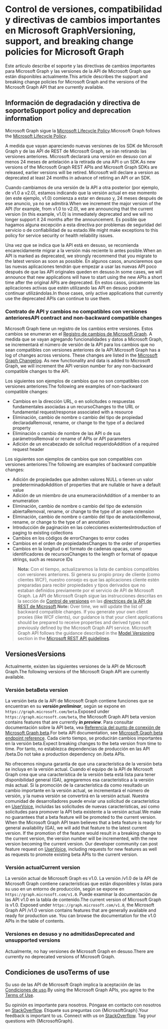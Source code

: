# <a name="versioning-support-and-breaking-change-policies-for-microsoft-graph"></a><span data-ttu-id="384b8-101">Control de versiones, compatibilidad y directivas de cambios importantes en Microsoft Graph</span><span class="sxs-lookup"><span data-stu-id="384b8-101">Versioning, support, and breaking change policies for Microsoft Graph</span></span> 

<span data-ttu-id="384b8-102">Este artículo describe el soporte y las directivas de cambios importantes para Microsoft Graph y las versiones de la API de Microsoft Graph que están disponibles actualmente.</span><span class="sxs-lookup"><span data-stu-id="384b8-102">This article describes the support and breaking change policies for Microsoft Graph and the versions of the Microsoft Graph API that are currently available.</span></span>

## <a name="support-policy-and-deprecation-information"></a><span data-ttu-id="384b8-103">Información de degradación y directiva de soporte</span><span class="sxs-lookup"><span data-stu-id="384b8-103">Support policy and deprecation information</span></span>

<span data-ttu-id="384b8-104">Microsoft Graph sigue la [Microsoft Lifecycle Policy](https://support.microsoft.com/en-us/lifecycle).</span><span class="sxs-lookup"><span data-stu-id="384b8-104">Microsoft Graph follows the [Microsoft Lifecycle Policy](https://support.microsoft.com/en-us/lifecycle).</span></span> 

<span data-ttu-id="384b8-p101">A medida que vayan apareciendo nuevas versiones de los SDK de Microsoft Graph y de las API de REST de Microsoft Graph, se irán retirando las versiones anteriores. Microsoft declarará una versión en desuso con al menos 24 meses de antelación a la retirada de una API o un SDK.</span><span class="sxs-lookup"><span data-stu-id="384b8-p101">As new versions of the Microsoft Graph REST APIs and Microsoft Graph SDKs are released, earlier versions will be retired. Microsoft will declare a version as deprecated at least 24 months in advance of retiring an API or an SDK.</span></span> 

<span data-ttu-id="384b8-107">Cuando cambiamos de una versión de la API a otra posterior (por ejemplo, de v1.0 a v2.0), estamos indicando que la versión actual en ese momento (en este ejemplo, v1.0) comienza a estar en desuso y, 24 meses después de ese anuncio, ya no se admitirá.</span><span class="sxs-lookup"><span data-stu-id="384b8-107">When we increment the major version of the API (for example, from v1.0 to v2.0), we are announcing that the current version (in this example, v1.0) is immediately deprecated and we will no longer support it 24 months after the announcement.</span></span> <span data-ttu-id="384b8-108">Es posible que hagamos alguna excepción a esta directiva por problemas de seguridad del servicio o de confiabilidad de su estado.</span><span class="sxs-lookup"><span data-stu-id="384b8-108">We might make exceptions to this policy for service security or health reliability issues.</span></span>  

<span data-ttu-id="384b8-109">Una vez que se indica que la API está en desuso, se recomienda encarecidamente migrar a la versión más reciente lo antes posible.</span><span class="sxs-lookup"><span data-stu-id="384b8-109">When an API is marked as deprecated, we strongly recommend that you migrate to the latest version as soon as possible.</span></span> <span data-ttu-id="384b8-110">En algunos casos, anunciaremos que las nuevas aplicaciones tendrán que empezar a usar las nuevas API poco después de que las API originales queden en desuso.</span><span class="sxs-lookup"><span data-stu-id="384b8-110">In some cases, we will announce that new applications will have to start using the new APIs a short time after the original APIs are deprecated.</span></span> <span data-ttu-id="384b8-111">En estos casos, únicamente las aplicaciones activas que estén utilizando las API en desuso podrán continuar utilizándolas.</span><span class="sxs-lookup"><span data-stu-id="384b8-111">In those cases, only active applications that currently use the deprecated APIs can continue to use them.</span></span>   

### <a name="api-contract-and-non-backward-compatible-changes"></a><span data-ttu-id="384b8-112">Contrato de API y cambios no compatibles con versiones anteriores</span><span class="sxs-lookup"><span data-stu-id="384b8-112">API contract and non-backward compatible changes</span></span>

<span data-ttu-id="384b8-p104">Microsoft Graph tiene un registro de los cambios entre versiones. Estos cambios se enumeran en el [Registro de cambios de Microsoft Graph](changelog.md). A medida que se vayan agregando funcionalidades y datos a Microsoft Graph, se incrementará el número de versión de la API para los cambios que no sean compatibles con versiones anteriores de la API.</span><span class="sxs-lookup"><span data-stu-id="384b8-p104">Microsoft Graph has a log of changes across versions. These changes are listed in the [Microsoft Graph Changelog](changelog.md). As new functionality and data is added to Microsoft Graph, we will increment the API version number for any non-backward compatible changes to the API.</span></span> 

<span data-ttu-id="384b8-116">Los siguientes son ejemplos de cambios que no son compatibles con versiones anteriores:</span><span class="sxs-lookup"><span data-stu-id="384b8-116">The following are examples of non-backward compatible changes:</span></span>

 - <span data-ttu-id="384b8-117">Cambios en la dirección URL, o en solicitudes o respuestas fundamentales asociadas a un recurso</span><span class="sxs-lookup"><span data-stu-id="384b8-117">Changes to the URL or fundamental request/response associated with a resource</span></span>    
 - <span data-ttu-id="384b8-118">Eliminación, cambio de nombre o cambio del tipo de propiedad declarada</span><span class="sxs-lookup"><span data-stu-id="384b8-118">Removal, rename, or change to the type of a declared property</span></span>
 - <span data-ttu-id="384b8-119">Eliminación o cambio de nombre de las API o de sus parámetros</span><span class="sxs-lookup"><span data-stu-id="384b8-119">Removal or rename of APIs or API parameters</span></span>
 - <span data-ttu-id="384b8-120">Adición de un encabezado de solicitud requerido</span><span class="sxs-lookup"><span data-stu-id="384b8-120">Addition of a required request header</span></span>

<span data-ttu-id="384b8-121">Los siguientes son ejemplos de cambios que son compatibles con versiones anteriores:</span><span class="sxs-lookup"><span data-stu-id="384b8-121">The following are examples of backward compatible changes:</span></span>

 - <span data-ttu-id="384b8-122">Adición de propiedades que admiten valores NULL o tienen un valor predeterminado</span><span class="sxs-lookup"><span data-stu-id="384b8-122">Addition of properties that are nullable or have a default value</span></span>
 - <span data-ttu-id="384b8-123">Adición de un miembro de una enumeración</span><span class="sxs-lookup"><span data-stu-id="384b8-123">Addition of a member to an enumeration</span></span>
 - <span data-ttu-id="384b8-124">Eliminación, cambio de nombre o cambio del tipo de extensión abierta</span><span class="sxs-lookup"><span data-stu-id="384b8-124">Removal, rename, or change to the type of an open extension</span></span>
 - <span data-ttu-id="384b8-125">Eliminación, cambio de nombre o cambio del tipo de anotación</span><span class="sxs-lookup"><span data-stu-id="384b8-125">Removal, rename, or change to the type of an annotation</span></span>
 - <span data-ttu-id="384b8-126">Introducción de paginación en las colecciones existentes</span><span class="sxs-lookup"><span data-stu-id="384b8-126">Introduction of paging to existing collections</span></span>
 - <span data-ttu-id="384b8-127">Cambios en los códigos de error</span><span class="sxs-lookup"><span data-stu-id="384b8-127">Changes to error codes</span></span>
 - <span data-ttu-id="384b8-128">Cambios en el orden de propiedades</span><span class="sxs-lookup"><span data-stu-id="384b8-128">Changes to the order of properties</span></span>
 - <span data-ttu-id="384b8-129">Cambios en la longitud o el formato de cadenas opacas, como identificadores de recursos</span><span class="sxs-lookup"><span data-stu-id="384b8-129">Changes to the length or format of opaque strings, such as resource IDs</span></span>

><span data-ttu-id="384b8-p105">**Nota:** Con el tiempo, actualizaremos la lista de cambios compatibles con versiones anteriores. Si genera su propio proxy de cliente (como clientes WCF), nuestro consejo es que las aplicaciones cliente estén preparadas para recibir propiedades y tipos derivados que no estaban definidos previamente por el servicio de API de Microsoft Graph. La API de Microsoft Graph sigue las instrucciones descritas en la sección de [Control de versiones](https://github.com/Microsoft/api-guidelines/blob/master/Guidelines.md#12-versioning) en las [directrices de la API de REST de Microsoft](https://github.com/microsoft/api-guidelines/).</span><span class="sxs-lookup"><span data-stu-id="384b8-p105">**Note:** Over time, we will update the list of backward compatible changes. If you generate your own client proxies (like WCF clients), our guidance is that your client applications should be prepared to receive properties and derived types not previously defined by the Microsoft Graph API service. Microsoft Graph API follows the guidance described in the [Model Versioning](https://github.com/Microsoft/api-guidelines/blob/master/Guidelines.md#12-versioning) section in the [Microsoft REST API guidelines](https://github.com/microsoft/api-guidelines/).</span></span> 

## <a name="versions"></a><span data-ttu-id="384b8-133">Versiones</span><span class="sxs-lookup"><span data-stu-id="384b8-133">Versions</span></span>

<span data-ttu-id="384b8-134">Actualmente, existen las siguientes versiones de la API de Microsoft Graph.</span><span class="sxs-lookup"><span data-stu-id="384b8-134">The following versions of the Microsoft Graph API are currently available.</span></span>

### <a name="beta-version"></a><span data-ttu-id="384b8-135">Versión beta</span><span class="sxs-lookup"><span data-stu-id="384b8-135">Beta version</span></span>
<span data-ttu-id="384b8-136">La versión beta de la API de Microsoft Graph contiene funciones que se encuentran en su _**versión preliminar**_, según se expone en `https://graph.microsoft.com/beta`.</span><span class="sxs-lookup"><span data-stu-id="384b8-136">Exposed under `https://graph.microsoft.com/beta`, the Microsoft Graph API beta version contains features that are currently _**in preview**_.</span></span> <span data-ttu-id="384b8-137">Para consultar documentación sobre la API beta, vea [Referencia del punto de conexión de Microsoft Graph beta](../api-reference/beta/beta-overview.md).</span><span class="sxs-lookup"><span data-stu-id="384b8-137">For beta API documentation, see [Microsoft Graph beta endpoint reference](../api-reference/beta/beta-overview.md).</span></span> <span data-ttu-id="384b8-138">Cada cierto tiempo, se producirán cambios importantes en la versión beta.</span><span class="sxs-lookup"><span data-stu-id="384b8-138">Expect breaking changes to the beta version from time to time.</span></span> <span data-ttu-id="384b8-139">Por tanto, no establezca dependencias de producción en las API /beta.</span><span class="sxs-lookup"><span data-stu-id="384b8-139">Do not take a production dependency on /beta APIs.</span></span>

<span data-ttu-id="384b8-p107">No ofrecemos ninguna garantía de que una característica de la versión beta se incluya en la versión actual. Cuando el equipo de la API de Microsoft Graph crea que una característica de la versión beta está lista para tener disponibilidad general (GA), agregaremos esa característica a la versión más actual. Si la promoción de la característica da como resultado un cambio importante en la versión actual, se incrementará el número de versión, y la nueva versión se convertirá en la versión actual. Nuestra comunidad de desarrolladores puede enviar una solicitud de característica en [UserVoice](https://officespdev.uservoice.com/), incluidas las solicitudes de nuevas características, así como solicitudes para promover la API beta existente a la versión actual.</span><span class="sxs-lookup"><span data-stu-id="384b8-p107">We make no guarantees that a beta feature will be promoted to the current version. When the Microsoft Graph API team believes that a beta feature is ready for general availability (GA), we will add that feature to the latest current version. If the promotion of the feature would result in a breaking change to the current version, the version number will be incremented, with the new version becoming the current version. Our developer community can post feature request on [UserVoice](https://officespdev.uservoice.com/), including requests for new features as well as requests to promote existing beta APIs to the current version.</span></span> 

### <a name="current-version"></a><span data-ttu-id="384b8-144">Versión actual</span><span class="sxs-lookup"><span data-stu-id="384b8-144">Current version</span></span>

<span data-ttu-id="384b8-p108">La versión actual de Microsoft Graph es v1.0. La versión /v1.0 de la API de Microsoft Graph contiene características que están disponibles y listas para su uso en un entorno de producción, según se expone en `https://graph.microsoft.com/v1.0`. Puede examinar la documentación de las API v1.0 en la tabla de contenido.</span><span class="sxs-lookup"><span data-stu-id="384b8-p108">The current version of Microsoft Graph is v1.0. Exposed under `https://graph.microsoft.com/v1.0`, the Microsoft Graph API /v1.0 version contains features that are generally available and ready for production use. You can browse the documentation for the v1.0 APIs in the table of contents.</span></span>

### <a name="deprecated-and-unsupported-versions"></a><span data-ttu-id="384b8-148">Versiones en desuso y no admitidas</span><span class="sxs-lookup"><span data-stu-id="384b8-148">Deprecated and unsupported versions</span></span>

<span data-ttu-id="384b8-149">Actualmente, no hay versiones de Microsoft Graph en desuso.</span><span class="sxs-lookup"><span data-stu-id="384b8-149">There are currently no deprecated versions of Microsoft Graph.</span></span>

## <a name="terms-of-use"></a><span data-ttu-id="384b8-150">Condiciones de uso</span><span class="sxs-lookup"><span data-stu-id="384b8-150">Terms of use</span></span>

<span data-ttu-id="384b8-151">Su uso de las API de Microsoft Graph implica la aceptación de las [Condiciones de uso](https://developer.microsoft.com/en-us/graph/docs/misc/terms-of-use).</span><span class="sxs-lookup"><span data-stu-id="384b8-151">By using the Microsoft Graph APIs, you agree to the [Terms of Use](https://developer.microsoft.com/en-us/graph/docs/misc/terms-of-use).</span></span> 

<span data-ttu-id="384b8-p109">Su opinión es importante para nosotros. Póngase en contacto con nosotros en [StackOverflow](https://stackoverflow.com/questions/tagged/microsoftgraph?sort=newest). Etiquete sus preguntas con {MicrosoftGraph}.</span><span class="sxs-lookup"><span data-stu-id="384b8-p109">Your feedback is important to us. Connect with us on [StackOverflow](https://stackoverflow.com/questions/tagged/microsoftgraph?sort=newest). Tag your questions with {MicrosoftGraph}.</span></span>
